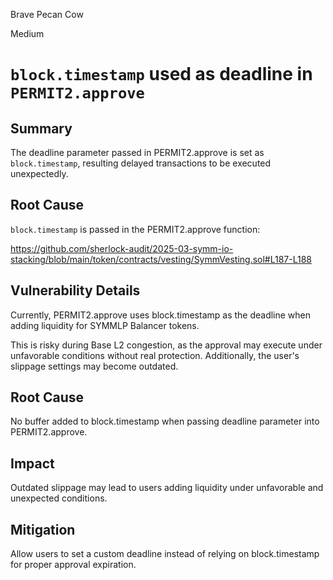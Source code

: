 Brave Pecan Cow

Medium

# `block.timestamp` used as deadline in `PERMIT2.approve`


## Summary

The deadline parameter passed in PERMIT2.approve is set as `block.timestamp`, resulting delayed transactions to be executed unexpectedly.

## Root Cause
`block.timestamp` is passed in the PERMIT2.approve function:

https://github.com/sherlock-audit/2025-03-symm-io-stacking/blob/main/token/contracts/vesting/SymmVesting.sol#L187-L188

## Vulnerability Details

Currently, PERMIT2.approve uses block.timestamp as the deadline when adding liquidity for SYMMLP Balancer tokens.

This is risky during Base L2 congestion, as the approval may execute under unfavorable conditions without real protection. Additionally, the user's slippage settings may become outdated.

## Root Cause
No buffer added to block.timestamp when passing deadline parameter into PERMIT2.approve.

## Impact 
Outdated slippage may lead to users adding liquidity under unfavorable and unexpected conditions.

## Mitigation

Allow users to set a custom deadline instead of relying on block.timestamp for proper approval expiration.
